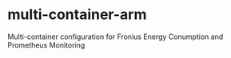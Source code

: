 # multi-container-arm
Multi-container configuration for Fronius Energy Conumption and Prometheus Monitoring
